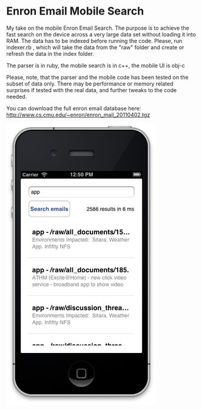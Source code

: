 Enron Email Mobile Search
=========================

My take on the mobile Enron Email Search. The purpose is to achieve the fast search on the device across a very large data set without loading it into RAM. The data has to be indexed before running the code. Please, run indexer.rb , which will take the data from the "raw" folder and create or refresh the data in the index folder.

The parser is in ruby, the mobile search is in c++, the mobile UI is obj-c

Please, note, that the parser and the mobile code has been tested on the subset of data only. There may be performance or memory related surprises if tested with the real data, and further tweaks to the code needed.

You can download the full enron email database here:
http://www.cs.cmu.edu/~enron/enron_mail_20110402.tgz

![ScreenShot](https://github.com/radif/enron-email-mobile-search/blob/master/screenshot.png)